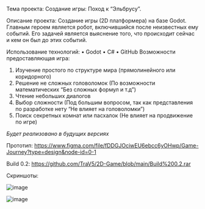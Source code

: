 Тема проекта: Создание игры: Поход к “Эльбрусу”.

Описание проекта: Создание игры (2D платформера) на базе Godot. Главным героем является робот, включившийся после неизвестных ему событий. Его задачей является выяснение того, что происходит сейчас и кем он был до этих событий.

Использование технологий:
•	Godot
•	С#
•	GitHub 
Возможности предоставляющая игра:
1.	Изучение простого по структуре мира (прямолинейного или коридорного)
2.	Решение не сложных головоломок (По возможности математических “Без сложных формул и т.д”)
3.	Чтение небольших диалогов
4.	Выбор сложности (Под большим вопросом, так как представления по разработке нету “Не влияет на головоломки”)
5.	Поиск секретных комнат или пасхалок (Не влияет на продвижение по игре)

*Будет реализовано в будущих версиях*

Прототип: https://www.figma.com/file/fDDGJOciwEU6ebcc6yOHwp/Game-Journey?type=design&node-id=0-1

Build 0.2: https://github.com/TraV5/2D-Game/blob/main/Build%200.2.rar

Скриншоты:

![image](https://github.com/TraV5/2D-Game/assets/132296559/1374ed8c-e9c2-4833-b39b-2921920f5948)

![image](https://github.com/TraV5/2D-Game/assets/132296559/5f8fa11c-9b29-46c1-a048-b6aa9ccbb8ee)
